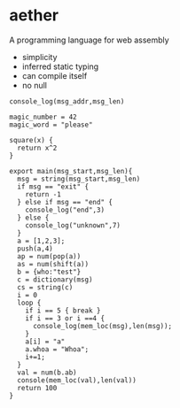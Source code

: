 # aether
A programming language for web assembly
* simplicity
* inferred static typing
* can compile itself
* no null

```
console_log(msg_addr,msg_len)

magic_number = 42
magic_word = "please"

square(x) {
  return x^2
}

export main(msg_start,msg_len){
  msg = string(msg_start,msg_len)
  if msg == "exit" {
    return -1
  } else if msg == "end" {
    console_log("end",3)
  } else {
    console_log("unknown",7)
  }
  a = [1,2,3];
  push(a,4)
  ap = num(pop(a))
  as = num(shift(a))
  b = {who:"test"}
  c = dictionary(msg)
  cs = string(c)
  i = 0
  loop {
    if i == 5 { break }
    if i == 3 or i ==4 {
      console_log(mem_loc(msg),len(msg));
    }
    a[i] = "a"
    a.whoa = "Whoa";
    i+=1;
  }
  val = num(b.ab)
  console(mem_loc(val),len(val))
  return 100
}
```
